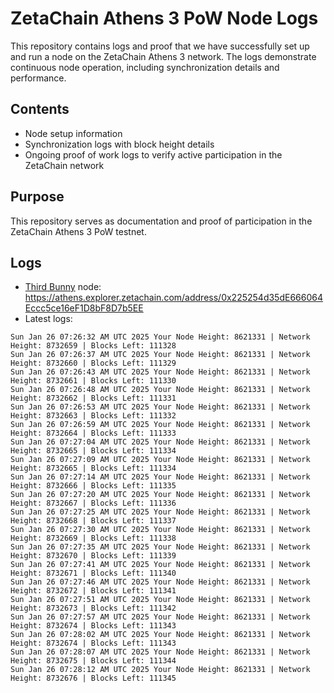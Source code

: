 # ZetaChain Athens 3 PoW Node Logs
This repository contains logs and proof that we have successfully set up and run a node on the ZetaChain Athens 3 network. The logs demonstrate continuous node operation, including synchronization details and performance.

## Contents
- Node setup information
- Synchronization logs with block height details
- Ongoing proof of work logs to verify active participation in the ZetaChain network

## Purpose
This repository serves as documentation and proof of participation in the ZetaChain Athens 3 PoW testnet.

## Logs

- [Third Bunny](https://thirdbunny.xyz/) node: https://athens.explorer.zetachain.com/address/0x225254d35dE666064Eccc5ce16eF1D8bF8D7b5EE
- Latest logs:
```
Sun Jan 26 07:26:32 AM UTC 2025 Your Node Height: 8621331 | Network Height: 8732659 | Blocks Left: 111328
Sun Jan 26 07:26:37 AM UTC 2025 Your Node Height: 8621331 | Network Height: 8732660 | Blocks Left: 111329
Sun Jan 26 07:26:43 AM UTC 2025 Your Node Height: 8621331 | Network Height: 8732661 | Blocks Left: 111330
Sun Jan 26 07:26:48 AM UTC 2025 Your Node Height: 8621331 | Network Height: 8732662 | Blocks Left: 111331
Sun Jan 26 07:26:53 AM UTC 2025 Your Node Height: 8621331 | Network Height: 8732663 | Blocks Left: 111332
Sun Jan 26 07:26:59 AM UTC 2025 Your Node Height: 8621331 | Network Height: 8732664 | Blocks Left: 111333
Sun Jan 26 07:27:04 AM UTC 2025 Your Node Height: 8621331 | Network Height: 8732665 | Blocks Left: 111334
Sun Jan 26 07:27:09 AM UTC 2025 Your Node Height: 8621331 | Network Height: 8732665 | Blocks Left: 111334
Sun Jan 26 07:27:14 AM UTC 2025 Your Node Height: 8621331 | Network Height: 8732666 | Blocks Left: 111335
Sun Jan 26 07:27:20 AM UTC 2025 Your Node Height: 8621331 | Network Height: 8732667 | Blocks Left: 111336
Sun Jan 26 07:27:25 AM UTC 2025 Your Node Height: 8621331 | Network Height: 8732668 | Blocks Left: 111337
Sun Jan 26 07:27:30 AM UTC 2025 Your Node Height: 8621331 | Network Height: 8732669 | Blocks Left: 111338
Sun Jan 26 07:27:35 AM UTC 2025 Your Node Height: 8621331 | Network Height: 8732670 | Blocks Left: 111339
Sun Jan 26 07:27:41 AM UTC 2025 Your Node Height: 8621331 | Network Height: 8732671 | Blocks Left: 111340
Sun Jan 26 07:27:46 AM UTC 2025 Your Node Height: 8621331 | Network Height: 8732672 | Blocks Left: 111341
Sun Jan 26 07:27:51 AM UTC 2025 Your Node Height: 8621331 | Network Height: 8732673 | Blocks Left: 111342
Sun Jan 26 07:27:57 AM UTC 2025 Your Node Height: 8621331 | Network Height: 8732674 | Blocks Left: 111343
Sun Jan 26 07:28:02 AM UTC 2025 Your Node Height: 8621331 | Network Height: 8732674 | Blocks Left: 111343
Sun Jan 26 07:28:07 AM UTC 2025 Your Node Height: 8621331 | Network Height: 8732675 | Blocks Left: 111344
Sun Jan 26 07:28:12 AM UTC 2025 Your Node Height: 8621331 | Network Height: 8732676 | Blocks Left: 111345
```
